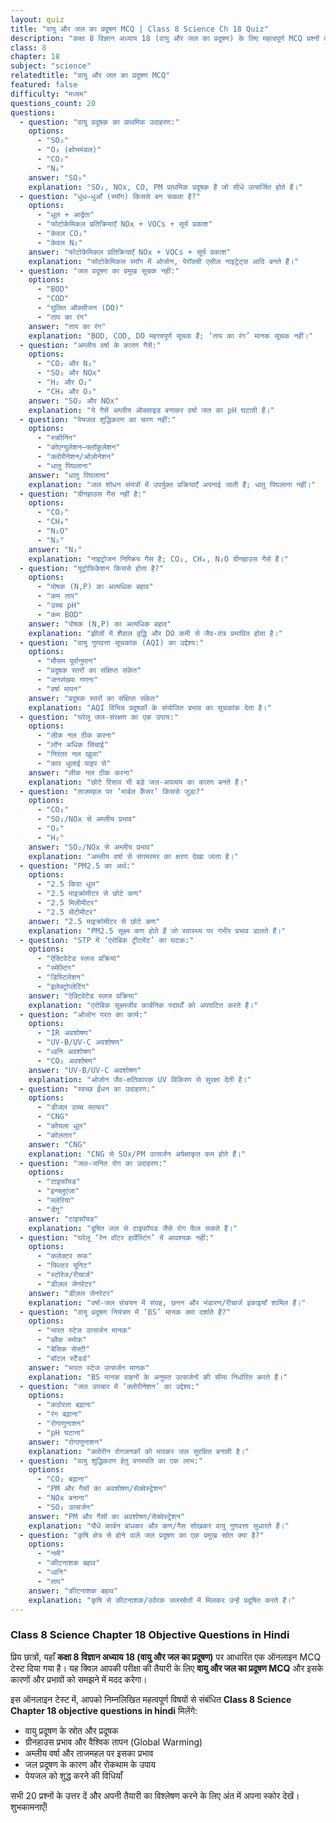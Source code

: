 ```yaml
---
layout: quiz
title: "वायु और जल का प्रदूषण MCQ | Class 8 Science Ch 18 Quiz"
description: "कक्षा 8 विज्ञान अध्याय 18 (वायु और जल का प्रदूषण) के लिए महत्वपूर्ण MCQ प्रश्नों का ऑनलाइन टेस्ट।"
class: 8
chapter: 18
subject: "science"
relatedtitle: "वायु और जल का प्रदूषण MCQ"
featured: false
difficulty: "मध्यम"
questions_count: 20
questions:
  - question: "वायु प्रदूषक का प्राथमिक उदाहरण:"
    options:
      - "SO₂"
      - "O₃ (क्षोभमंडल)"
      - "CO₂"
      - "N₂"
    answer: "SO₂"
    explanation: "SO₂, NOx, CO, PM प्राथमिक प्रदूषक हैं जो सीधे उत्सर्जित होते हैं।"
  - question: "धुंध–धुआँ (स्मॉग) किससे बन सकता है?"
    options:
      - "धूल + आर्द्रता"
      - "फोटोकेमिकल प्रतिक्रियाएँ NOx + VOCs + सूर्य प्रकाश"
      - "केवल CO₂"
      - "केवल N₂"
    answer: "फोटोकेमिकल प्रतिक्रियाएँ NOx + VOCs + सूर्य प्रकाश"
    explanation: "फोटोकेमिकल स्मॉग में ओजोन, पेरॉक्सी एसील नाइट्रेट्स आदि बनते हैं।"
  - question: "जल प्रदूषण का प्रमुख सूचक नहीं:"
    options:
      - "BOD"
      - "COD"
      - "घुलित ऑक्सीजन (DO)"
      - "ताप का रंग"
    answer: "ताप का रंग"
    explanation: "BOD, COD, DO महत्त्वपूर्ण सूचक हैं; ‘ताप का रंग’ मानक सूचक नहीं।"
  - question: "अम्लीय वर्षा के कारण गैसें:"
    options:
      - "CO₂ और N₂"
      - "SO₂ और NOx"
      - "H₂ और O₂"
      - "CH₄ और O₃"
    answer: "SO₂ और NOx"
    explanation: "ये गैसें अम्लीय ऑक्साइड बनाकर वर्षा जल का pH घटाती हैं।"
  - question: "पेयजल शुद्धिकरण का चरण नहीं:"
    options:
      - "स्क्रीनिंग"
      - "कोएग्युलेशन–फ्लॉकुलेशन"
      - "क्लोरीनेशन/ओज़ोनेशन"
      - "धातु पिघलाना"
    answer: "धातु पिघलाना"
    explanation: "जल शोधन संयंत्रों में उपर्युक्त प्रक्रियाएँ अपनाई जाती हैं; धातु पिघलाना नहीं।"
  - question: "ग्रीनहाउस गैस नहीं है:"
    options:
      - "CO₂"
      - "CH₄"
      - "N₂O"
      - "N₂"
    answer: "N₂"
    explanation: "नाइट्रोजन निष्क्रिय गैस है; CO₂, CH₄, N₂O ग्रीनहाउस गैसें हैं।"
  - question: "यूट्रोफिकेशन किससे होता है?"
    options:
      - "पोषक (N,P) का अत्यधिक बहाव"
      - "कम ताप"
      - "उच्च pH"
      - "कम BOD"
    answer: "पोषक (N,P) का अत्यधिक बहाव"
    explanation: "झीलों में शैवाल वृद्धि और DO कमी से जैव-तंत्र प्रभावित होता है।"
  - question: "वायु गुणवत्ता सूचकांक (AQI) का उद्देश्य:"
    options:
      - "मौसम पूर्वानुमान"
      - "प्रदूषक स्तरों का संक्षिप्त संकेत"
      - "जनसंख्या गणना"
      - "वर्षा मापन"
    answer: "प्रदूषक स्तरों का संक्षिप्त संकेत"
    explanation: "AQI विभिन्न प्रदूषकों के संयोजित प्रभाव का सूचकांक देता है।"
  - question: "घरेलू जल-संरक्षण का एक उपाय:"
    options:
      - "लीक नल ठीक करना"
      - "लॉन अधिक सिंचाई"
      - "निरंतर नल खुला"
      - "कार धुलाई पाइप से"
    answer: "लीक नल ठीक करना"
    explanation: "छोटे रिसाव भी बड़े जल-अपव्यय का कारण बनते हैं।"
  - question: "ताजमहल पर ‘मार्बल कैंसर’ किससे जुड़ा?"
    options:
      - "CO₂"
      - "SO₂/NOx से अम्लीय प्रभाव"
      - "O₂"
      - "H₂"
    answer: "SO₂/NOx से अम्लीय प्रभाव"
    explanation: "अम्लीय वर्षा से संगमरमर का क्षरण देखा जाता है।"
  - question: "PM2.5 का अर्थ:"
    options:
      - "2.5 किग्रा धूल"
      - "2.5 माइक्रोमीटर से छोटे कण"
      - "2.5 मिलीमीटर"
      - "2.5 सेंटीमीटर"
    answer: "2.5 माइक्रोमीटर से छोटे कण"
    explanation: "PM2.5 सूक्ष्म कण होते हैं जो स्वास्थ्य पर गंभीर प्रभाव डालते हैं।"
  - question: "STP में ‘एरोबिक ट्रीटमेंट’ का घटक:"
    options:
      - "ऐक्टिवेटेड स्लज प्रक्रिया"
      - "स्मेल्टिंग"
      - "डिस्टिलेशन"
      - "इलेक्ट्रोप्लेटिंग"
    answer: "ऐक्टिवेटेड स्लज प्रक्रिया"
    explanation: "एरोबिक सूक्ष्मजीव कार्बनिक पदार्थों को अपघटित करते हैं।"
  - question: "ओजोन परत का कार्य:"
    options:
      - "IR अवशोषण"
      - "UV-B/UV-C अवशोषण"
      - "ध्वनि अवशोषण"
      - "CO₂ अवशोषण"
    answer: "UV-B/UV-C अवशोषण"
    explanation: "ओजोन जैव-क्षतिकारक UV विकिरण से सुरक्षा देती है।"
  - question: "स्वच्छ ईंधन का उदाहरण:"
    options:
      - "डीजल उच्च सल्फर"
      - "CNG"
      - "कोयला धूल"
      - "कोलतार"
    answer: "CNG"
    explanation: "CNG से SOx/PM उत्सर्जन अपेक्षाकृत कम होते हैं।"
  - question: "जल-जनित रोग का उदाहरण:"
    options:
      - "टाइफॉयड"
      - "इन्फ्लुएंजा"
      - "मलेरिया"
      - "डेंगू"
    answer: "टाइफॉयड"
    explanation: "दूषित जल से टाइफॉयड जैसे रोग फैल सकते हैं।"
  - question: "घरेलू ‘रेन वॉटर हार्वेस्टिंग’ में आवश्यक नहीं:"
    options:
      - "कलेक्टर रूफ"
      - "फिल्टर यूनिट"
      - "स्टोरेज/रीचार्ज"
      - "डीज़ल जेनरेटर"
    answer: "डीज़ल जेनरेटर"
    explanation: "वर्षा-जल संचयन में संग्रह, छनन और भंडारण/रीचार्ज इकाइयाँ शामिल हैं।"
  - question: "वायु प्रदूषण नियंत्रण में ‘BS’ मानक क्या दर्शाते हैं?"
    options:
      - "भारत स्टेज उत्सर्जन मानक"
      - "ब्लैक स्मोक"
      - "बेसिक सेफ्टी"
      - "बॉटल स्टैंडर्ड"
    answer: "भारत स्टेज उत्सर्जन मानक"
    explanation: "BS मानक वाहनों के अनुमत उत्सर्जनों की सीमा निर्धारित करते हैं।"
  - question: "जल उपचार में ‘क्लोरीनेशन’ का उद्देश्य:"
    options:
      - "कठोरता बढ़ाना"
      - "रंग बढ़ाना"
      - "रोगाणुनाशन"
      - "pH घटाना"
    answer: "रोगाणुनाशन"
    explanation: "क्लोरीन रोगजनकों को मारकर जल सुरक्षित बनाती है।"
  - question: "वायु शुद्धिकरण हेतु वनस्पति का एक लाभ:"
    options:
      - "CO₂ बढ़ाना"
      - "PM और गैसों का अवशोषण/सेक्वेस्ट्रेशन"
      - "NOx बनाना"
      - "SO₂ उत्सर्जन"
    answer: "PM और गैसों का अवशोषण/सेक्वेस्ट्रेशन"
    explanation: "पौधे कार्बन बांधकर और कण/गैस सोखकर वायु गुणवत्ता सुधारते हैं।"
  - question: "कृषि क्षेत्र से होने वाले जल प्रदूषण का एक प्रमुख स्रोत क्या है?"
    options:
      - "नमी"
      - "कीटनाशक बहाव"
      - "ध्वनि"
      - "ताप"
    answer: "कीटनाशक बहाव"
    explanation: "कृषि से कीटनाशक/उर्वरक जलस्रोतों में मिलकर उन्हें प्रदूषित करते हैं।"
---
```


### Class 8 Science Chapter 18 Objective Questions in Hindi

प्रिय छात्रों, यहाँ **कक्षा 8 विज्ञान अध्याय 18 (वायु और जल का प्रदूषण)** पर आधारित एक ऑनलाइन MCQ टेस्ट दिया गया है। यह क्विज़ आपकी परीक्षा की तैयारी के लिए **वायु और जल का प्रदूषण MCQ** और इसके कारणों और प्रभावों को समझने में मदद करेगा।

इस ऑनलाइन टेस्ट में, आपको निम्नलिखित महत्वपूर्ण विषयों से संबंधित **Class 8 Science Chapter 18 objective questions in hindi** मिलेंगे:
- वायु प्रदूषण के स्रोत और प्रदूषक
- ग्रीनहाउस प्रभाव और वैश्विक तापन (Global Warming)
- अम्लीय वर्षा और ताजमहल पर इसका प्रभाव
- जल प्रदूषण के कारण और रोकथाम के उपाय
- पेयजल को शुद्ध करने की विधियाँ

सभी 20 प्रश्नों के उत्तर दें और अपनी तैयारी का विश्लेषण करने के लिए अंत में अपना स्कोर देखें। शुभकामनाएँ!